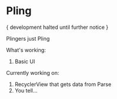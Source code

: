 # Pling 
{ development halted until further notice }

Plingers just Pling

What's working:

1. Basic UI


Currently working on:

1. RecyclerView that gets data from Parse
2. You tell...



